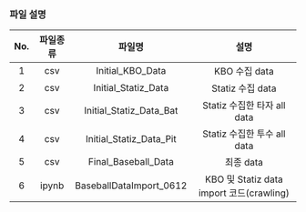### 파일 설명

|No.|파일종류|파일명|설명|
|:--:|:------:|:--------------------------------------:|:--------------------------------------------------------:|
|1|csv|Initial_KBO_Data|KBO 수집 data|
|2|csv|Initial_Statiz_Data|Statiz 수집 data|
|3|csv|Initial_Statiz_Data_Bat|Statiz 수집한 타자 all data|
|4|csv|Initial_Statiz_Data_Pit|Statiz 수집한 투수 all data|
|5|csv|Final_Baseball_Data|최종 data|
|6|ipynb|BaseballDataImport_0612|KBO 및 Statiz data import 코드(crawling)|
